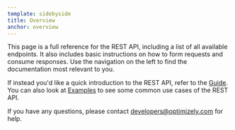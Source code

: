 ```yaml
---
template: sidebyside
title: Overview
anchor: overview
---
```


This page is a full reference for the REST API, including a list of all available endpoints. It also includes basic instructions on how to form requests and consume responses. Use the navigation on the left to find the documentation most relevant to you.

If instead you'd like a quick introduction to the REST API, refer to the [Guide](/rest/guide). You can also look at [Examples](/rest/examples) to see some common use cases of the REST API.

If you have any questions, please contact [developers@optimizely.com](mailto:developers@optimizely.com) for help.
